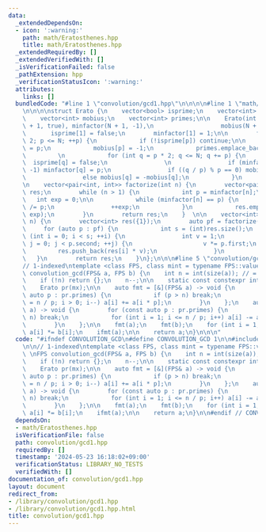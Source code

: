 ```yaml
---
data:
  _extendedDependsOn:
  - icon: ':warning:'
    path: math/Eratosthenes.hpp
    title: math/Eratosthenes.hpp
  _extendedRequiredBy: []
  _extendedVerifiedWith: []
  _isVerificationFailed: false
  _pathExtension: hpp
  _verificationStatusIcon: ':warning:'
  attributes:
    links: []
  bundledCode: "#line 1 \"convolution/gcd1.hpp\"\n\n\n\n#line 1 \"math/Eratosthenes.hpp\"\
    \n\n\n\nstruct Erato {\n    vector<bool> isprime;\n    vector<int> minfactor;\n\
    \    vector<int> mobius;\n    vector<int> primes;\n\n    Erato(int N) : isprime(N\
    \ + 1, true), minfactor(N + 1, -1),\n                   mobius(N + 1, 1) {\n \
    \       isprime[1] = false;\n        minfactor[1] = 1;\n\n        for (int p =\
    \ 2; p <= N; ++p) {\n            if (!isprime[p]) continue;\n\n            minfactor[p]\
    \ = p;\n            mobius[p] = -1;\n            primes.emplace_back(p);\n   \
    \         \n            for (int q = p * 2; q <= N; q += p) {\n              \
    \  isprime[q] = false;\n                \n                if (minfactor[q] ==\
    \ -1) minfactor[q] = p;\n                if ((q / p) % p == 0) mobius[q] = 0;\n\
    \                else mobius[q] = -mobius[q];\n            }\n        }\n    }\n\
    \n    vector<pair<int, int>> factorize(int n) {\n        vector<pair<int, int>>\
    \ res;\n        while (n > 1) {\n            int p = minfactor[n];\n         \
    \   int exp = 0;\n\n            while (minfactor[n] == p) {\n                n\
    \ /= p;\n                ++exp;\n            }\n            res.emplace_back(p,\
    \ exp);\n        }\n        return res;\n    }  \n\n    vector<int> divisors(int\
    \ n) {\n        vector<int> res({1});\n        auto pf = factorize(n);\n\n   \
    \     for (auto p : pf) {\n            int s = (int)res.size();\n            for\
    \ (int i = 0; i < s; ++i) {\n                int v = 1;\n                for (int\
    \ j = 0; j < p.second; ++j) {\n                    v *= p.first;\n           \
    \         res.push_back(res[i] * v);\n                }\n            }\n     \
    \   }\n        return res;\n    }\n};\n\n\n#line 5 \"convolution/gcd1.hpp\"\n\n\
    // 1-indexed\ntemplate <class FPS, class mint = typename FPS::value_type> \nFPS\
    \ convolution_gcd(FPS& a, FPS b) {\n    int n = int(size(a)); // = int(size(b))\n\
    \    if (!n) return {};\n    n--;\n\n    static const constexpr int mx = 1000000;\n\
    \    Erato pr(mx);\n\n    auto fmt = [&](FPS& a) -> void {\n        for (const\
    \ auto p : pr.primes) {\n            if (p > n) break;\n            for (int i\
    \ = n / p; i > 0; i--) a[i] += a[i * p];\n        }\n    };\n    auto ifmt = [&](FPS&\
    \ a) -> void {\n        for (const auto p : pr.primes) {\n            if (p >\
    \ n) break;\n            for (int i = 1; i <= n / p; i++) a[i] -= a[i * p];\n\
    \        }\n    };\n\n    fmt(a);\n    fmt(b);\n    for (int i = 1; i <= n; i++)\
    \ a[i] *= b[i];\n    ifmt(a);\n\n    return a;\n}\n\n\n"
  code: "#ifndef CONVOLUTION_GCD\n#define CONVOLUTION_GCD 1\n\n#include \"../math/Eratosthenes.hpp\"\
    \n\n// 1-indexed\ntemplate <class FPS, class mint = typename FPS::value_type>\
    \ \nFPS convolution_gcd(FPS& a, FPS b) {\n    int n = int(size(a)); // = int(size(b))\n\
    \    if (!n) return {};\n    n--;\n\n    static const constexpr int mx = 1000000;\n\
    \    Erato pr(mx);\n\n    auto fmt = [&](FPS& a) -> void {\n        for (const\
    \ auto p : pr.primes) {\n            if (p > n) break;\n            for (int i\
    \ = n / p; i > 0; i--) a[i] += a[i * p];\n        }\n    };\n    auto ifmt = [&](FPS&\
    \ a) -> void {\n        for (const auto p : pr.primes) {\n            if (p >\
    \ n) break;\n            for (int i = 1; i <= n / p; i++) a[i] -= a[i * p];\n\
    \        }\n    };\n\n    fmt(a);\n    fmt(b);\n    for (int i = 1; i <= n; i++)\
    \ a[i] *= b[i];\n    ifmt(a);\n\n    return a;\n}\n\n#endif // CONVOLUTION_GCD\n"
  dependsOn:
  - math/Eratosthenes.hpp
  isVerificationFile: false
  path: convolution/gcd1.hpp
  requiredBy: []
  timestamp: '2024-05-23 16:18:02+09:00'
  verificationStatus: LIBRARY_NO_TESTS
  verifiedWith: []
documentation_of: convolution/gcd1.hpp
layout: document
redirect_from:
- /library/convolution/gcd1.hpp
- /library/convolution/gcd1.hpp.html
title: convolution/gcd1.hpp
---
```

